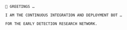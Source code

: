 ```
🤖 GREETINGS …

I AM THE CONTINUOUS INTEGRATION AND DEPLOYMENT BOT …

FOR THE EARLY DETECTION RESEARCH NETWORK.
```

<!---
edrn-bot/edrn-bot is a ✨ special ✨ repository because its `README.md` (this file) appears on your GitHub profile.
You can click the Preview link to take a look at your changes.
--->
